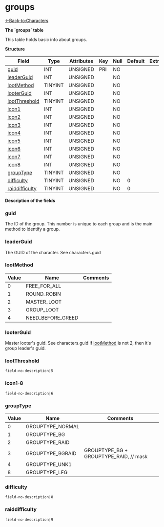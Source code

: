 # groups

[<-Back-to:Characters](database-characters.md)

**The \`groups\` table**

This table holds basic info about groups.

**Structure**

| Field                | Type       | Attributes | Key | Null | Default | Extra | Comment |
|----------------------|------------|------------|-----|------|---------|-------|---------|
| [guid][1]            | INT    | UNSIGNED   | PRI | NO   |         |       |         |
| [leaderGuid][2]      | INT    | UNSIGNED   |     | NO   |         |       |         |
| [lootMethod][3]      | TINYINT | UNSIGNED   |     | NO   |         |       |         |
| [looterGuid][4]      | INT    | UNSIGNED   |     | NO   |         |       |         |
| [lootThreshold][5]   | TINYINT | UNSIGNED   |     | NO   |         |       |         |
| [icon1][6]           | INT    | UNSIGNED   |     | NO   |         |       |         |
| [icon2][7]           | INT    | UNSIGNED   |     | NO   |         |       |         |
| [icon3][8]           | INT    | UNSIGNED   |     | NO   |         |       |         |
| [icon4][9]           | INT    | UNSIGNED   |     | NO   |         |       |         |
| [icon5][10]          | INT    | UNSIGNED   |     | NO   |         |       |         |
| [icon6][11]          | INT    | UNSIGNED   |     | NO   |         |       |         |
| [icon7][12]          | INT    | UNSIGNED   |     | NO   |         |       |         |
| [icon8][13]          | INT    | UNSIGNED   |     | NO   |         |       |         |
| [groupType][14]      | TINYINT | UNSIGNED   |     | NO   |         |       |         |
| [difficulty][15]     | TINYINT | UNSIGNED   |     | NO   | 0       |       |         |
| [raiddifficulty][16] | TINYINT | UNSIGNED   |     | NO   | 0       |       |         |

[1]: #guid
[2]: #leaderguid
[3]: #lootmethod
[4]: #looterguid
[5]: #lootthreshold
[6]: #icon1
[7]: #icon2
[8]: #icon3
[9]: #icon4
[10]: #icon5
[11]: #icon6
[12]: #icon7
[13]: #icon8
[14]: #grouptype
[15]: #difficulty
[16]: #raiddifficulty

**Description of the fields**

### guid

The ID of the group. This number is unique to each group and is the main method to identify a group.

### leaderGuid

The GUID of the character. See characters.guid

### lootMethod

| Value | Name              | Comments |
|-------|-------------------|----------|
| 0     | FREE_FOR_ALL      |          |
| 1     | ROUND_ROBIN       |          |
| 2     | MASTER_LOOT       |          |
| 3     | GROUP_LOOT        |          |
| 4     | NEED_BEFORE_GREED |          |

### looterGuid

Master looter's guid. See characters.guid
If [lootMethod](#groups-lootMethod) is not 2, then it's group leader's guid.

### lootThreshold

`field-no-description|5`

### icon1-8

`field-no-description|6`

### groupType

| Value | Name             | Comments                               |
|-------|------------------|----------------------------------------|
| 0     | GROUPTYPE_NORMAL |                                        |
| 1     | GROUPTYPE_BG     |                                        |
| 2     | GROUPTYPE_RAID   |                                        |
| 3     | GROUPTYPE_BGRAID | GROUPTYPE_BG + GROUPTYPE_RAID, // mask |
| 4     | GROUPTYPE_UNK1   |                                        |
| 8     | GROUPTYPE_LFG    |                                        |

### difficulty

`field-no-description|8`

### raiddifficulty

`field-no-description|9`

